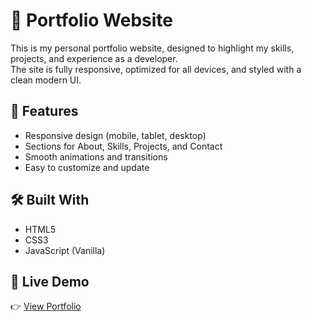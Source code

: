 # 🚀 Portfolio Website  

This is my personal portfolio website, designed to highlight my skills, projects, and experience as a developer.  
The site is fully responsive, optimized for all devices, and styled with a clean modern UI.  

## 🔧 Features
- Responsive design (mobile, tablet, desktop)
- Sections for About, Skills, Projects, and Contact
- Smooth animations and transitions
- Easy to customize and update

## 🛠️ Built With
- HTML5
- CSS3
- JavaScript (Vanilla)

## 📌 Live Demo
👉 [View Portfolio](https://you752.github.io/portfolio/)

